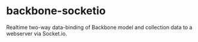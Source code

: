 backbone-socketio
=================

Realtime two-way data-binding of Backbone model and collection data to a webserver via Socket.io.

